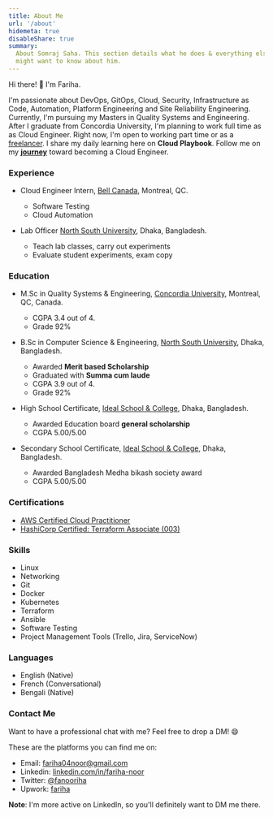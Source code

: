 ```yaml
---
title: About Me
url: '/about'
hidemeta: true
disableShare: true
summary:
  About Somraj Saha. This section details what he does & everything else you
  might want to know about him.
---
```


Hi there! 👋 I'm Fariha.

I'm passionate about DevOps, GitOps, Cloud, Security, Infrastructure as Code, Automation, Platform Engineering and Site Reliability Engineering. Currently, I'm pursuing my Masters in Quality Systems and Engineering. After I graduate from Concordia University, I'm planning to work full time as as Cloud Engineer. Right now, I'm open to working part time or as a [freelancer](/hireme). I share my daily learning here on **Cloud Playbook**. Follow me on my [**journey**](../docs/nextsteps) toward becoming a Cloud Engineer.

### Experience

- Cloud Engineer Intern, [Bell Canada][bell], Montreal, QC.

  - Software Testing
  - Cloud Automation

- Lab Officer [North South University][nsu], Dhaka, Bangladesh.
  - Teach lab classes, carry out experiments
  - Evaluate student experiments, exam copy

### Education

- M.Sc in Quality Systems & Engineering, [Concordia University][Concordia], Montreal, QC, Canada.

  - CGPA 3.4 out of 4.
  - Grade 92%

- B.Sc in Computer Science & Engineering, [North South University][nsu], Dhaka, Bangladesh.

  - Awarded **Merit based Scholarship**
  - Graduated with **Summa cum laude**
  - CGPA 3.9 out of 4.
  - Grade 92%

- High School Certificate, [Ideal School & College][ideal], Dhaka, Bangladesh.

  - Awarded Education board **general scholarship**
  - CGPA 5.00/5.00

- Secondary School Certificate, [Ideal School & College][ideal], Dhaka, Bangladesh.
  - Awarded Bangladesh Medha bikash society award
  - CGPA 5.00/5.00

### Certifications

- [AWS Certified Cloud Practitioner][aws]
- [HashiCorp Certified: Terraform Associate (003)][terraform]

### Skills

- Linux
- Networking
- Git
- Docker
- Kubernetes
- Terraform
- Ansible
- Software Testing
- Project Management Tools (Trello, Jira, ServiceNow)

### Languages

- English (Native)
- French (Conversational)
- Bengali (Native)

### Contact Me

Want to have a professional chat with me? Feel free to drop a DM! 😄

These are the platforms you can find me on:

- Email: fariha04noor@gmail.com
- Linkedin: [linkedin.com/in/fariha-noor][linkedin]
- Twitter: [@fanooriha][twitter]
- Upwork: [fariha][upwork]

**Note**: I'm more active on LinkedIn, so you'll definitely want to DM me there.

<!-- Reference Links -->

[twitter]: https://twitter.com/fanooriha
[linkedin]: https://www.linkedin.com/in/fariha-noor/
[email]: mailto:fariha04noor@gmail.com
[github]: https://github.com/farihanoor
[upwork]: https://www.upwork.com/freelancers/~01f87a8e4fb01f239a
[nsu]: http://www.northsouth.edu/
[concordia]: https://www.concordia.ca/
[ideal]: https://iscm.edu.bd/
[bell]: https://business.bell.ca/shop/medium-large/cloud
[aws]: https://www.credly.com/badges/36f73864-86ee-435c-a600-3ff5985d9a72/public_url
[terraform]: https://www.credly.com/badges/32dfd161-f263-4a8b-bd32-fdcbcab21c65/public_url
